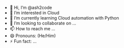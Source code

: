 - 👋 Hi, I’m @ash2code
- 👀 I’m interested in Cloud
- 🌱 I’m currently learning Cloud automation with Python
- 💞️ I’m looking to collaborate on ...
- 📫 How to reach me ...
- 😄 Pronouns: (He/Him)
- ⚡ Fun fact: ...

<!---
ash2code/ash2code is a ✨ special ✨ repository because its `README.md` (this file) appears on your GitHub profile.
You can click the Preview link to take a look at your changes.
--->
